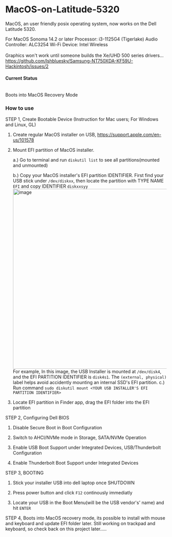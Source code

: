# MacOS-on-Latitude-5320
MacOS, an user friendly posix operating system, now works on the Dell Latitude 5320. 

For MacOS Sonoma 14.2 or later
Processor: i3-1125G4 (Tigerlake)
Audio Controller: ALC3254
Wi-Fi Device: Intel Wireless
<br>
<br>
Graphics won't work until someone builds the Xe/UHD 500 series drivers...
https://github.com/lshbluesky/Samsung-NT750XDA-KF59U-Hackintosh/issues/2

<h4>Current Status</h4> <br>
Boots into MacOS Recovery Mode 

<h3>How to use</h3>

STEP 1, Create Bootable Device (Instruction for Mac users; For Windows and Linux, GL)

1. Create regular MacOS installer on USB, https://support.apple.com/en-us/101578

2. Mount EFI partition of MacOS installer.

    a.) Go to terminal and run `diskutil list` to see all partitions(mounted and unmounted)
    
    b.) Copy your MacOS installer's EFI partition IDENTIFIER. First find your USB stick under `/dev/diskxx`, then locate the partition with TYPE NAME `EFI` and copy IDENTIFIER `diskxxsyy`
   <br>
        <img width="561" alt="image" src="https://github.com/alders-lakes/MacOS-on-Latitude-5320/assets/101434885/cd760e55-6e8d-4cca-98d9-4b1e3f886ab6">
        <br>
        For example, In this image, the USB Installer is mounted at `/dev/disk4`, and the EFI PARTITION IDENTIFIER is `disk4s1`. The `(external, physical)` label helps avoid accidently mounting an internal SSD's EFI partition.
    c.) Run command `sudo diskutil mount <YOUR USB INSTALLER'S EFI PARTITION IDENTIFIER>`
    
4. Locate EFI partition in Finder app, drag the EFI folder into the EFI partition

STEP 2, Configuring Dell BIOS

1. Disable Secure Boot in Boot Configuration

2. Switch to AHCI/NVMe mode in Storage, SATA/NVMe Operation

3. Enable USB Boot Support under Integrated Devices, USB/Thunderbolt Configuration

4. Enable Thunderbolt Boot Support under Integrated Devices

STEP 3, BOOTING

1. Stick your installer USB into dell laptop once SHUTDOWN

2. Press power button and click `F12` continously immediatly

3. Locate your USB in the Boot Menu(will be the USB vendor's' name) and hit `ENTER`
    
    
STEP 4,
 Boots into MacOS recovery mode, its possible to install with mouse and keyboard and update EFI folder later. 
 Still working on trackpad and keyboard, so check back on this project later.....
     
    
    
